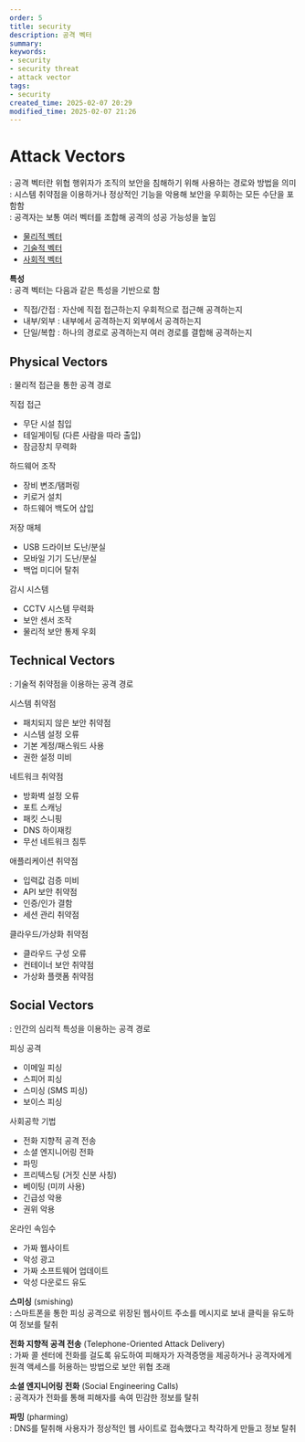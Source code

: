 ```yaml
---
order: 5
title: security
description: 공격 벡터
summary:
keywords:
- security
- security threat
- attack vector
tags:
- security
created_time: 2025-02-07 20:29
modified_time: 2025-02-07 21:26
---
```


# Attack Vectors
: 공격 벡터란 위협 행위자가 조직의 보안을 침해하기 위해 사용하는 경로와 방법을 의미  
: 시스템 취약점을 이용하거나 정상적인 기능을 악용해 보안을 우회하는 모든 수단을 포함함  
: 공격자는 보통 여러 벡터를 조합해 공격의 성공 가능성을 높임  

- [물리적 벡터](#physical-vectors)
- [기술적 벡터](#technical-vectors)
- [사회적 벡터](#social-vectors)


**특성**  
: 공격 벡터는 다음과 같은 특성을 기반으로 함

- 직접/간접 : 자산에 직접 접근하는지 우회적으로 접근해 공격하는지
- 내부/외부 : 내부에서 공격하는지 외부에서 공격하는지
- 단일/복합 : 하나의 경로로 공격하는지 여러 경로를 결합해 공격하는지



## Physical Vectors
: 물리적 접근을 통한 공격 경로

직접 접근
- 무단 시설 침입
- 테일게이팅 (다른 사람을 따라 출입)
- 잠금장치 무력화

하드웨어 조작
- 장비 변조/탬퍼링
- 키로거 설치
- 하드웨어 백도어 삽입

저장 매체
- USB 드라이브 도난/분실
- 모바일 기기 도난/분실
- 백업 미디어 탈취

감시 시스템
- CCTV 시스템 무력화
- 보안 센서 조작
- 물리적 보안 통제 우회



## Technical Vectors
: 기술적 취약점을 이용하는 공격 경로

시스템 취약점
- 패치되지 않은 보안 취약점
- 시스템 설정 오류
- 기본 계정/패스워드 사용
- 권한 설정 미비

네트워크 취약점
- 방화벽 설정 오류
- 포트 스캐닝
- 패킷 스니핑
- DNS 하이재킹
- 무선 네트워크 침투

애플리케이션 취약점
- 입력값 검증 미비
- API 보안 취약점
- 인증/인가 결함
- 세션 관리 취약점

클라우드/가상화 취약점
- 클라우드 구성 오류
- 컨테이너 보안 취약점
- 가상화 플랫폼 취약점



## Social Vectors
: 인간의 심리적 특성을 이용하는 공격 경로  

피싱 공격
- 이메일 피싱
- 스피어 피싱
- 스미싱 (SMS 피싱)
- 보이스 피싱

사회공학 기법
- 전화 지향적 공격 전송 
- 소셜 엔지니어링 전화 
- 파밍
- 프리텍스팅 (거짓 신분 사칭)
- 베이팅 (미끼 사용)
- 긴급성 악용
- 권위 악용

온라인 속임수
- 가짜 웹사이트
- 악성 광고
- 가짜 소프트웨어 업데이트
- 악성 다운로드 유도


**스미싱** (smishing)  
: 스마트폰을 통한 피싱 공격으로 위장된 웹사이트 주소를 메시지로 보내 클릭을 유도하여 정보를 탈취

**전화 지향적 공격 전송** (Telephone-Oriented Attack Delivery)  
: 가짜 콜 센터에 전화를 걸도록 유도하여 피해자가 자격증명을 제공하거나 공격자에게 원격 액세스를 허용하는 방법으로 보안 위협 초래  

**소셜 엔지니어링 전화** (Social Engineering Calls)  
: 공격자가 전화를 통해 피해자를 속여 민감한 정보를 탈취

**파밍** (pharming)  
: DNS를 탈취해 사용자가 정상적인 웹 사이트로 접속했다고 착각하게 만들고 정보 탈취
